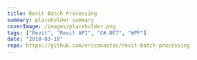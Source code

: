 ```yaml
---
title: Revit Batch Processing
summary: placeholder summary
coverImage: /images/placeholder.png
tags: ["Revit", "Revit API", "C#.NET", "WPF"]
date: "2018-03-18"
repo: https://github.com/ericanastas/revit-batch-processing
---
```

